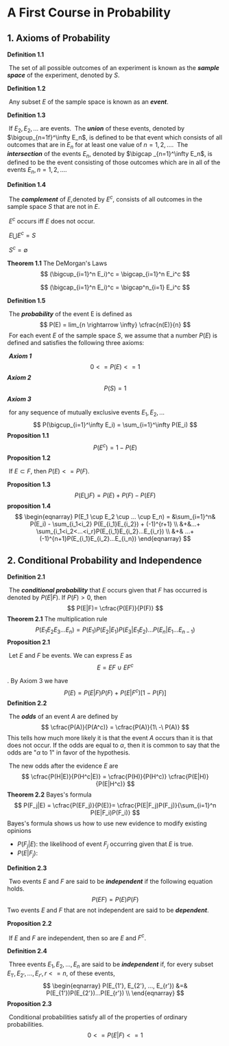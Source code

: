# A First Course in Probability
## 1. Axioms of Probability
__Definition 1.1__

​	The set of all possible outcomes of an experiment is known as the ___sample space___ of the experiment, denoted by $S$.

__Definition 1.2__

​	Any subset $E$ of the sample space is known as an ___event___.

__Definition 1.3__

​	If $E_2, E_2, ...$ are events.
​	The ___union___ of these events, denoted by $\bigcup_{n=1f}^\infty E_n$, is defined to be that event which consists of all outcomes that are in $E_n$ for at least one value of $n=1, 2, ...$.
​	The ___intersection___ of the events $E_n$, denoted by $\bigcap _{n=1}^\infty E_n$, is defined to be the event consisting of those outcomes which are in all of the events $E_n, n=1, 2, ...$.

__Definition 1.4__

​	The ___complement___ of $E$,denoted by $E^c$, consists of all outcomes in the sample space $S$ that are not in $E$.

​		 $E^c$ occurs iff $E$ does not occur.

​		 $E \bigcup E^c = S$

​		 $S^c = \emptyset$

__Theorem 1.1__	The DeMorgan's Laws
$$
(\bigcup_{i=1}^n E_i)^c = \bigcap_{i=1}^n E_i^c
$$

$$
(\bigcap_{i=1}^n E_i)^c = \bigcap^n_{i=1} E_i^c
$$

__Definition 1.5__

​	The ___probability___ of the event E is defined as
$$
P(E) = lim_{n \rightarrow \infty} \cfrac{n(E)}{n}
$$
​	For each event $E$ of the sample space $S$, we assume that a number $P(E)$ is defined and satisfies the following three axioms:

​	___Axiom 1___
$$
0 <= P(E) <= 1
$$
​	___Axiom 2___
$$
P(S) = 1
$$
​	___Axiom 3___ 

​	for any sequence of mutually exclusive events $E_1, E_2, ...$ 
$$
P(\bigcup_{i=1}^\infty E_i) = \sum_{i=1}^\infty P(E_i)
$$
__Proposition 1.1__
$$
P(E^c) = 1 - P(E)
$$
__Proposition 1.2__

​	If $E \subset F$, then $P(E) <= P(F)$.

__Proposition 1.3__
$$
P(E \bigcup F) = P(E) + P(F) - P(EF)
$$
__proposition 1.4__
$$
\begin{eqnarray}
P(E_1 \cup E_2 \cup ... \cup E_n) = &\sum_{i=1}^n& P(E_i) - \sum_{i_1<i_2} P(E_{i_1}E_{i_2}) + (-1)^{r+1} \\
&+&...+ \sum_{i_1<i_2<...<i_r}P(E_{i_1}E_{i_2}...E_{i_r}) \\
&+& ...+ (-1)^{n+1}P(E_{i_1}E_{i_2}...E_{i_n})
\end{eqnarray}
$$

## 2. Conditional Probability and Independence

__Definition 2.1__

​	The ___conditional probability___ that $E$ occurs given that $F$ has occurred is denoted by $P(E|F)$. If $P(F)>0$, then
$$
P(E|F)= \cfrac{P(EF)}{P(F)}
$$
__Theorem 2.1__	The multiplication rule
$$
P(E_1E_2E_3...E_n) = P(E_1)P(E_2|E_1)P(E_3|E_1E_2)...P(E_n|E_1...E_{n-1})
$$
__Proposition 2.1__

​	Let $E$ and $F$ be events. We can express $E$ as 
$$
E = EF \ \cup \ EF^c
$$

. By Axiom 3 we have
$$
P(E) = P(E|F)P(F)\ +\ P(E|F^c)[1\ -\ P(F)] 
$$
__Definition 2.2__

​	The ___odds___ of an event $A$ are defined by
$$
\cfrac{P(A)}{P(A^c)} = \cfrac{P(A)}{1\ -\ P(A)}
$$
This tells how much more likely it is that the event $A$ occurs than it is that does not occur. If the odds are equal to $\alpha$, then it is common to say that the odds are "$\alpha$ to 1" in favor of the hypothesis.

​	The new odds after the evidence $E$ are
$$
\cfrac{P(H|E)}{P(H^c|E)} = \cfrac{P(H)}{P(H^c)} \cfrac{P(E|H)}{P(E|H^c)}
$$
__Theorem 2.2__	Bayes's formula
$$
P(F_j|E) = \cfrac{P(EF_j)}{P(E)}= \cfrac{P(E|F_j)P(F_j)}{\sum_{i=1}^n P(E|F_i)P(F_i)}
$$
Bayes's formula shows us how to use new evidence to modify existing opinions 

 - $P(F_j|E)$: the likelihood of event $F_j$ occurring given that $E$ is true.
 - $P(E|F_j)$: 

__Definition 2.3__

​	Two events $E$ and  $F$ are said to be ___independent___ if the following equation holds.
$$
P(EF) = P(E)P(F)
$$
​	Two events $E$ and  $F$ that are not independent are said to be ___dependent___.

__Proposition 2.2__

​	If $E$ and $F$ are independent, then so are $E$ and $F^c$.  

__Definition 2.4__

​	Three events $E_1, E_2, ..., E_n$ are said to be ___independent___ if, for every subset $E_{1'}, E_{2'}, ..., E_{r'}, r<=n$, of these events,
$$
\begin{eqnarray}
P(E_{1'}, E_{2'}, ..., E_{r'}) &=& P(E_{1'})P(E_{2'})...P(E_{r'}) \\
\end{eqnarray}
$$
__Proposition 2.3__

​	Conditional probabilities satisfy all of the properties of ordinary probabilities.
$$
0 <= P(E|F) <=1
$$
​	